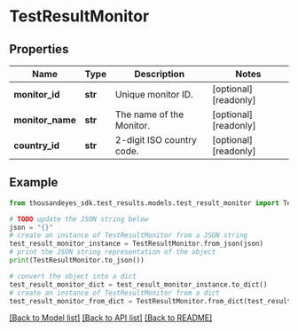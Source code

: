 # TestResultMonitor


## Properties

Name | Type | Description | Notes
------------ | ------------- | ------------- | -------------
**monitor_id** | **str** | Unique monitor ID. | [optional] [readonly] 
**monitor_name** | **str** | The name of the Monitor. | [optional] [readonly] 
**country_id** | **str** | 2-digit ISO country code. | [optional] [readonly] 

## Example

```python
from thousandeyes_sdk.test_results.models.test_result_monitor import TestResultMonitor

# TODO update the JSON string below
json = "{}"
# create an instance of TestResultMonitor from a JSON string
test_result_monitor_instance = TestResultMonitor.from_json(json)
# print the JSON string representation of the object
print(TestResultMonitor.to_json())

# convert the object into a dict
test_result_monitor_dict = test_result_monitor_instance.to_dict()
# create an instance of TestResultMonitor from a dict
test_result_monitor_from_dict = TestResultMonitor.from_dict(test_result_monitor_dict)
```
[[Back to Model list]](../README.md#documentation-for-models) [[Back to API list]](../README.md#documentation-for-api-endpoints) [[Back to README]](../README.md)


